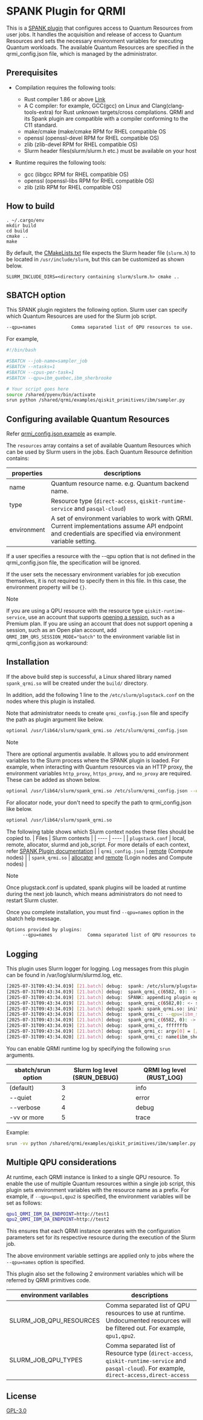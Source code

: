 # SPANK Plugin for QRMI

This is a [SPANK plugin](https://slurm.schedmd.com/spank.html) that configures access to Quantum Resources from user jobs. It handles the acquisition and release of access to Quantum Resources and sets the necessary environment variables for executing Quantum workloads. The available Quantum Resources are specified in the qrmi_config.json file, which is managed by the administrator.

## Prerequisites

* Compilation requires the following tools:
  * Rust compiler 1.86 or above [Link](https://www.rust-lang.org/tools/install)
  * A C compiler: for example, GCC(gcc) on Linux and Clang(clang-tools-extra) for Rust unknown targets/cross compilations. QRMI and its Spank plugin are compatible with a compiler conforming to the C11 standard.
  * make/cmake (make/cmake RPM for RHEL compatible OS
  * openssl (openssl-devel RPM for RHEL compatible OS)
  * zlib (zlib-devel RPM for RHEL compatible OS)
  * Slurm header files(slurm/slurm.h etc.) must be available on your host

* Runtime requires the following tools:
  * gcc (libgcc RPM for RHEL compatible OS)
  * openssl (openssl-libs RPM for RHEL compatible OS)
  * zlib (zlib RPM for RHEL compatible OS)


## How to build

```shell-session
. ~/.cargo/env
mkdir build
cd build
cmake ..
make
```

By default, the [CMakeLists.txt](./CMakeLists.txt) file expects the Slurm header file (`slurm.h`) to be located in `/usr/include/slurm`, but this can be customized as shown below.

```shell-session
SLURM_INCLUDE_DIRS=<directory containing slurm/slurm.h> cmake ..
```

## SBATCH option

This SPANK plugin registers the following option. Slurm user can specify which Quantum Resources are used for the Slurm job script.

```bash
--qpu=names             Comma separated list of QPU resources to use.
```

For example,
```bash
#!/bin/bash

#SBATCH --job-name=sampler_job
#SBATCH --ntasks=1
#SBATCH --cpus-per-task=1
#SBATCH --qpu=ibm_quebec,ibm_sherbrooke

# Your script goes here
source /shared/pyenv/bin/activate
srun python /shared/qrmi/examples/qiskit_primitives/ibm/sampler.py
```

## Configuring available Quantum Resources

Refer [qrmi_config.json.example](./qrmi_config.json.example) as example.

The `resources` array contains a set of available Quantum Resources which can be used by Slurm users in the jobs. Each Quantum Resource definition contains:

| properties | descriptions |
| ---- | ---- |
| name | Quantum resource name. e.g. Quantum backend name. |
| type | Resource type (`direct-access`, `qiskit-runtime-service` and `pasqal-cloud`) |
| environment | A set of environment variables to work with QRMI. Current implementations assume API endpoint and credentials are specified via environment variable setting. |

If a user specifies a resource with the --qpu option that is not defined in the qrmi_config.json file, the specification will be ignored.

If the user sets the necessary environment variables for job execution themselves, it is not required to specify them in this file. In this case, the environment property will be `{}`.

> [!NOTE]
> If you are using a QPU resource with the resource type `qiskit-runtime-service`, use an account that supports [opening a session](https://quantum.cloud.ibm.com/docs/en/guides/run-jobs-session#open-a-session), such as a Premium plan.
> If you are using an account that does not support opening a session, such as an Open plan account, add `QRMI_IBM_QRS_SESSION_MODE="batch"` to the environment variable list in qrmi_config.json as workaround:

## Installation

If the above build step is successful, a Linux shared library named `spank_qrmi.so` will be created under the `build/` directory. 

In addition, add the following 1 line to the `/etc/slurm/plugstack.conf` on the nodes where this plugin is installed.

Note that administrator needs to create `qrmi_config.json` file and specify the path as plugin argument like below.

```bash
optional /usr/lib64/slurm/spank_qrmi.so /etc/slurm/qrmi_config.json
```

> [!NOTE]
> There are optional argumentis available. It allows you to add environment variables to the Slurm process where the SPANK plugin is loaded. For example, when interacting with Quantum resources via an HTTP proxy, the environment variables `http_proxy`, `https_proxy`, and `no_proxy` are required. These can be added as shown below.
> ```bash
> optional /usr/lib64/slurm/spank_qrmi.so /etc/slurm/qrmi_config.json --env:http_proxy=http://192.168.1.128:3128 --env:https_proxy=http://192.168.1.128:3128
> ```

For allocator node, your don't need to specify the path to qrmi_config.json like below.

```bash
optional /usr/lib64/slurm/spank_qrmi.so
```


The following table shows which Slurm context nodes these files should be copied to.
| Files | Slurm contexts |
| ---- | ---- |
| `plugstack.conf` | local, remote, allocator, slurmd and job_script. For more details of each context, refer [SPANK Plugin documentation](https://slurm.schedmd.com/spank.html#SECTION_SPANK-PLUGINS) |
| `qrmi_config.json` | [remote](https://slurm.schedmd.com/spank.html#OPT_remote) (Compute nodes) |
| `spank_qrmi.so` | [allocator](https://slurm.schedmd.com/spank.html#OPT_allocator) and [remote](https://slurm.schedmd.com/spank.html#OPT_remote) (Login nodes and Compute nodes) |


> [!NOTE]
> Once plugstack.conf is updated, spank plugins will be loaded at runtime during the next job launch, which means administrators do not need to restart Slurm cluster.


Once you complete installation, you must find `--qpu=names` option in the sbatch help message.

```bash
Options provided by plugins:
      --qpu=names             Comma separated list of QPU resources to use.

```

## Logging

This plugin uses Slurm logger for logging. Log messages from this plugin can be found in /var/log/slurm/slurmd.log, etc.

```bash
[2025-07-31T09:43:34.019] [21.batch] debug:  spank: /etc/slurm/plugstack.conf:1: Loaded plugin spank_qrmi.so
[2025-07-31T09:43:34.019] [21.batch] debug:  spank_qrmi_c(6582, 0): -> slurm_spank_init argc=1 remote=1
[2025-07-31T09:43:34.019] [21.batch] debug:  SPANK: appending plugin option "qpu"
[2025-07-31T09:43:34.019] [21.batch] debug:  spank_qrmi_c(6582,0): <- slurm_spank_init rc=0
[2025-07-31T09:43:34.019] [21.batch] debug2: spank: spank_qrmi.so: init = 0
[2025-07-31T09:43:34.019] [21.batch] debug:  spank_qrmi_c: --qpu=[ibm_sherbrooke,ibm_torino]
[2025-07-31T09:43:34.019] [21.batch] debug:  spank_qrmi_c(6582, 0): -> slurm_spank_init_post_opt argc=1 remote=1
[2025-07-31T09:43:34.019] [21.batch] debug:  spank_qrmi_c, fffffffb
[2025-07-31T09:43:34.019] [21.batch] debug:  spank_qrmi_c: argv[0] = [/etc/slurm/qrmi_config.json]
[2025-07-31T09:43:34.020] [21.batch] debug:  spank_qrmi_c: name(ibm_sherbrooke), type(1) found in qrmi_config
```

You can enable QRMI runtime log by specifying the following `srun` arguments.

|  sbatch/srun option | Slurm log level (SRUN_DEBUG) | QRMI log level (RUST_LOG) |
| ---- | ---- | ---- |
| (default) | 3 | info |
| --quiet | 2 | error |
| --verbose | 4 | debug |
| -vv or more | 5 | trace |


Example:

```bash
srun -vv python /shared/qrmi/examples/qiskit_primitives/ibm/sampler.py
```


## Multiple QPU considerations

At runtime, each QRMI instance is linked to a single QPU resource. To enable the use of multiple Quantum resources within a single job script, this plugin sets environment variables with the resource name as a prefix. For example, if `--qpu=qpu1,qpu2` is specified, the environment variables will be set as follows:

```bash
qpu1_QRMI_IBM_DA_ENDPOINT=http://test1
qpu2_QRMI_IBM_DA_ENDPOINT=http://test2
```

This ensures that each QRMI instance operates with the configuration parameters set for its respective resource during the execution of the Slurm job.

The above environment variable settings are applied only to jobs where the `--qpu=names` option is specified.

This plugin also set the following 2 environment variables which will be referred by QRMI primitives code.

| environment varilables | descriptions |
| ---- | ---- |
| SLURM_JOB_QPU_RESOURCES | Comma separated list of QPU resources to use at runtime. Undocumented resources will be filtered out. For example, `qpu1,qpu2`. |
| SLURM_JOB_QPU_TYPES | Comma separated list of Resource type (`direct-access`, `qiskit-runtime-service` and `pasqal-cloud`). For example, `direct-access,direct-access` |

## License

[GPL-3.0](https://github.com/qiskit-community/spank-plugins/blob/main/LICENSE)
